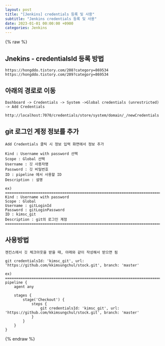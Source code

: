 ```yaml
---  
layout: post  
title: "[Jenkins] credentials 등록 및 사용"  
subtitle: "Jenkins credentials 등록 및 사용"  
date: 2023-01-01 00:00:00 +0900  
categories: Jenkins  
---  
```

{% raw %}  
## Jnekins - credentialsId 등록 방법  
	https://hongddo.tistory.com/208?category=869534  
	https://hongddo.tistory.com/209?category=869534  
  
## 아래의 경로로 이동  
	Dashboard -> Credentials -> System ->Global credentials (unrestricted) -> Add Credentials  
  
	http://localhost:7070/credentials/store/system/domain/_/newCredentials  
  
## git 로그인 계정 정보를 추가  
	Add Credentials 클릭 시 정보 입력 화면에서 정보 추가  
  
	Kind : Username with password 선택  
	Scope : Global 선택  
	Username : 깃 사용자명  
	Password : 깃 비밀번호  
	ID : pipeline 에서 사용할 ID  
	Description : 설명  
  
	ex)  
	====================================================================================================  
	Kind : Username with password  
	Scope : Global  
	Username : gitLoginId  
	Password : gitLoginPassword  
	ID : kimsc_git  
	Description : git의 로그인 계정  
	====================================================================================================  
  
## 사용방법  
	젠킨스에서 깃 체크아웃을 받을 때, 아래와 같이 작성해서 받으면 됨  
  
	git credentialsId: 'kimsc_git', url: 'https://github.com/kkimsungchul/stock.git', branch: 'master'  
  
	ex)  
	====================================================================================================  
	pipeline {  
		agent any  
  
		stages {  
			stage('Checkout') {  
				steps {  
					git credentialsId: 'kimsc_git', url: 'https://github.com/kkimsungchul/stock.git', branch: 'master'  
				}  
			}  
		}  
	}  
{% endraw %}